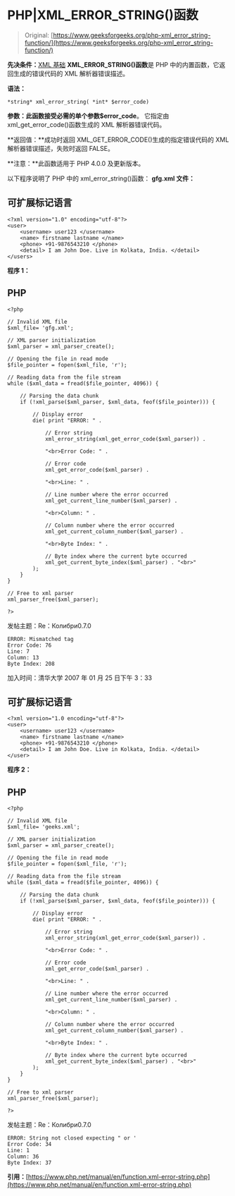 # PHP|XML_ERROR_STRING()函数

> Original: [https://www.geeksforgeeks.org/php-xml_error_string-function/](https://www.geeksforgeeks.org/php-xml_error_string-function/)

**先决条件：**[XML 基础](https://www.geeksforgeeks.org/xml-basics/)
**XML_ERROR_STRING()函数**是 PHP 中的内置函数，它返回生成的错误代码的 XML 解析器错误描述。

**语法：**

```
*string* xml_error_string( *int* $error_code)
```

**参数：**此函数接受必需的单个参数**$error_code**。 它指定由 xml_get_error_code()函数生成的 XML 解析器错误代码。

**返回值：**成功时返回 XML_GET_ERROR_CODE()生成的指定错误代码的 XML 解析器错误描述，失败时返回 FALSE。

**注意：**此函数适用于 PHP 4.0.0 及更新版本。

以下程序说明了 PHP 中的 xml_error_string()函数：
**gfg.xml 文件：**

## 可扩展标记语言

```
<?xml version="1.0" encoding="utf-8"?>
<user>
    <username> user123 </username>
    <name> firstname lastname </name>
    <phone> +91-9876543210 </phone>
    <detail> I am John Doe. Live in Kolkata, India. </detail>
</users>
```

**程序 1：**

## PHP

```
<?php

// Invalid XML file
$xml_file= 'gfg.xml';

// XML parser initialization
$xml_parser = xml_parser_create();

// Opening the file in read mode
$file_pointer = fopen($xml_file, 'r');

// Reading data from the file stream
while ($xml_data = fread($file_pointer, 4096)) {

    // Parsing the data chunk
    if (!xml_parse($xml_parser, $xml_data, feof($file_pointer))) {

        // Display error
        die( print "ERROR: " .

            // Error string
            xml_error_string(xml_get_error_code($xml_parser)) .

            "<br>Error Code: " .

            // Error code
            xml_get_error_code($xml_parser) .

            "<br>Line: " .

            // Line number where the error occurred   
            xml_get_current_line_number($xml_parser) .

            "<br>Column: " .

            // Column number where the error occurred   
            xml_get_current_column_number($xml_parser) .

            "<br>Byte Index: " .

            // Byte index where the current byte occurred
            xml_get_current_byte_index($xml_parser) . "<br>"
        );
    }
}

// Free to xml parser
xml_parser_free($xml_parser);

?>
```

发帖主题：Re：Колибри0.7.0

```
ERROR: Mismatched tag
Error Code: 76
Line: 7
Column: 13
Byte Index: 208
```

加入时间：清华大学 2007 年 01 月 25 日下午 3：33

## 可扩展标记语言

```
<?xml version="1.0 encoding="utf-8"?>
<user>
    <username> user123 </username>
    <name> firstname lastname </name>
    <phone> +91-9876543210 </phone>
    <detail> I am John Doe. Live in Kolkata, India. </detail>
</user>
```

**程序 2：**

## PHP

```
<?php

// Invalid XML file
$xml_file= 'geeks.xml';

// XML parser initialization
$xml_parser = xml_parser_create();

// Opening the file in read mode
$file_pointer = fopen($xml_file, 'r');

// Reading data from the file stream
while ($xml_data = fread($file_pointer, 4096)) {

    // Parsing the data chunk
    if (!xml_parse($xml_parser, $xml_data, feof($file_pointer))) {

        // Display error
        die( print "ERROR: " .

            // Error string
            xml_error_string(xml_get_error_code($xml_parser)) .

            "<br>Error Code: " .

            // Error code
            xml_get_error_code($xml_parser) .

            "<br>Line: " .

            // Line number where the error occurred   
            xml_get_current_line_number($xml_parser) .

            "<br>Column: " .

            // Column number where the error occurred   
            xml_get_current_column_number($xml_parser) .

            "<br>Byte Index: " .

            // Byte index where the current byte occurred
            xml_get_current_byte_index($xml_parser) . "<br>"
        );
    }
}

// Free to xml parser
xml_parser_free($xml_parser);

?>
```

发帖主题：Re：Колибри0.7.0

```
ERROR: String not closed expecting " or '
Error Code: 34
Line: 1
Column: 36
Byte Index: 37
```

**引用：**[https://www.php.net/manual/en/function.xml-error-string.php](https://www.php.net/manual/en/function.xml-error-string.php)
